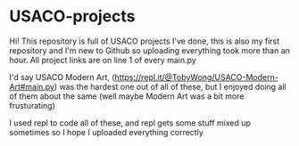 # USACO-projects

Hi!
This repository is full of USACO projects I've done, this is also my first repository and I'm new to Github so uploading everything took more than an hour.
All project links are on line 1 of every main.py

I'd say USACO Modern Art, (https://repl.it/@TobyWong/USACO-Modern-Art#main.py) was the hardest one out of all of these, but I enjoyed doing all of them about the same (well maybe Modern Art was a bit more frusturating)

I used repl to code all of these, and repl gets some stuff mixed up sometimes so I hope I uploaded everything correctly

